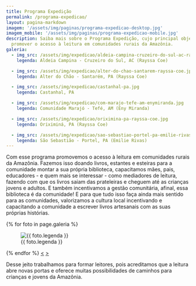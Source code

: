 ```yaml
---
title: Programa Expedição
permalink: /programa-expedicao/
layout: pagina-markdown
imagem: '/assets/img/paginas/programa-expedicao-desktop.jpg'
imagem_mobile: '/assets/img/paginas/programa-expedicao-mobile.jpg'
description: Saiba mais sobre o Programa Expedição, cujo principal objetivos é
  promover o acesso à leitura em comunidades rurais da Amazônia.
galeria:
  - img_src: /assets/img/expedicao/aldeia-campina-cruzeiro-do-sul-ac-rayssa-coe.jpg
    legenda: Aldeia Campina - Cruzeiro do Sul, AC (Rayssa Coe)

  - img_src: /assets/img/expedicao/alter-do-chao-santarem-rayssa-coe.jpg
    legenda: Alter do Chão - Santarém, PA (Rayssa Coe)

  - img_src: /assets/img/expedicao/castanhal-pa.jpg
    legenda: Castanhal, PA

  - img_src: /assets/img/expedicao/com-marajo-tefe-am-enymiranda.jpg
    legenda: Comunidade Marajó - Tefé, AM (Eny Miranda)

  - img_src: /assets/img/expedicao/oriximina-pa-rayssa-coe.jpg
    legenda: Oriximiná, PA (Rayssa Coe)

  - img_src: /assets/img/expedicao/sao-sebastiao-portel-pa-emilie-rivas.jpg
    legenda: São Sebastião - Portel, PA (Emilie Rivas)
---
```


Com esse programa promovemos o acesso à leitura em comunidades rurais da Amazônia.
Fazemos isso doando livros, estantes e esteiras para a comunidade montar a sua própria
biblioteca, capacitamos mães, pais, educadores - e quem mais se interessar - como
mediadores de leitura, fazendo com que os livros saiam das prateleiras e cheguem até as
crianças jovens e adultos.
E também incentivamos a gestão comunitária, afinal, essa biblioteca é da comunidade!
E para que tudo isso faça ainda mais sentido para as comunidades, valorizamos a cultura
local incentivando e capacitando a comunidade a escrever livros artesanais com as suas
próprias histórias.

<div class="galeria" id="galeria">
{% for foto in page.galeria %}
  <figure>
    <img src="{{ foto.img_src }}" alt="{{ foto.legenda }}">
    <figcaption>
      {{ foto.legenda }}
    </figcaption>
  </figure>
{% endfor %}
  <a href="" class="slidesjs-previous slidesjs-navigation">&lt;</a>
  <a href="" class="slidesjs-next slidesjs-navigation">&gt;</a>
</div>

Desse jeito trabalhamos para formar leitores, pois acreditamos que a leitura abre novas portas e oferece muitas possibilidades de caminhos para crianças e jovens da Amazônia.
